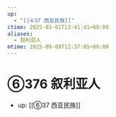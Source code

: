 ```yaml
---
up:
  - "[[⑥37 西亚民族]]"
ctime: 2025-03-01T13:41:41+08:00
aliases:
  - 叙利亚人
mtime: 2025-09-09T12:37:05+08:00
---
```


# ⑥376 叙利亚人

- up: [[⑥37 西亚民族]]
